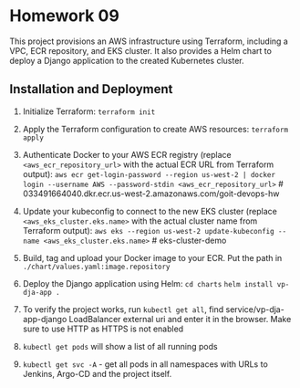 # Homework 09

This project provisions an AWS infrastructure using Terraform, including a VPC, ECR repository, and EKS cluster. It also provides a Helm chart to deploy a Django application to the created Kubernetes cluster.

## Installation and Deployment

1. Initialize Terraform:
   `terraform init`

2. Apply the Terraform configuration to create AWS resources:
   `terraform apply`

3. Authenticate Docker to your AWS ECR registry (replace `<aws_ecr_repository_url>` with the actual ECR URL from Terraform output):
   `aws ecr get-login-password --region us-west-2 | docker login --username AWS --password-stdin <aws_ecr_repository_url>` # 033491664040.dkr.ecr.us-west-2.amazonaws.com/goit-devops-hw

4. Update your kubeconfig to connect to the new EKS cluster (replace `<aws_eks_cluster.eks.name>` with the actual cluster name from Terraform output):
   `aws eks --region us-west-2 update-kubeconfig --name <aws_eks_cluster.eks.name>` # eks-cluster-demo

5. Build, tag and upload your Docker image to your ECR.
   Put the path in `./chart/values.yaml:image.repository`

6. Deploy the Django application using Helm:
   `cd charts`
   `helm install vp-dja-app .`

7. To verify the project works, run `kubectl get all`, find service/vp-dja-app-django LoadBalancer external uri and enter it in the browser. Make sure to use HTTP as HTTPS is not enabled

8. `kubectl get pods` will show a list of all running pods

9. `kubectl get svc -A` - get all pods in all namespaces with URLs to Jenkins, Argo-CD and the project itself.
